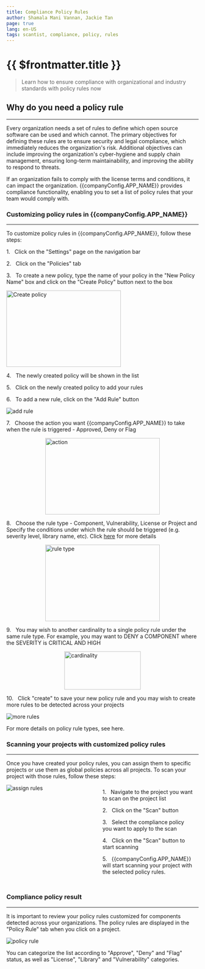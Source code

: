 ```yaml
---
title: Compliance Policy Rules
author: Shamala Mani Vannan, Jackie Tan
page: true
lang: en-US
tags: scantist, compliance, policy, rules
---
```


<script setup>
import { companyConfig } from '../../../config/companyConfig.js'
</script>

<ClientOnly>

# {{ $frontmatter.title }}

> Learn how to ensure compliance with organizational and industry standards with policy rules now

## Why do you need a policy rule

<hr class="thick" />

Every organization needs a set of rules to define which open source software can be used and which cannot. The primary objectives for defining these rules are to ensure security and legal compliance, which immediately reduces the organization's risk. Additional objectives can include improving the organization's cyber-hygiene and supply chain management, ensuring long-term maintainability, and improving the ability to respond to threats.

If an organization fails to comply with the license terms and conditions, it can impact the organization. {{companyConfig.APP_NAME}} provides compliance functionality, enabling you to set a list of policy rules that your team would comply with.

### Customizing policy rules in {{companyConfig.APP_NAME}}

<hr class="thick" />

To customize policy rules in {{companyConfig.APP_NAME}}, follow these steps:

1.&nbsp;&nbsp;&nbsp;Click on the "Settings" page on the navigation bar

2.&nbsp;&nbsp;&nbsp;Click on the "Policies" tab

3.&nbsp;&nbsp;&nbsp;To create a new policy, type the name of your policy in the "New Policy Name" box and click on the "Create Policy" button next to the box

<img src="/images/Compliance-Policy-Rules/Compliance-Policy-Rules-1.png" alt="Create policy" width="300" height="200">

4.&nbsp;&nbsp;&nbsp;The newly created policy will be shown in the list

5.&nbsp;&nbsp;&nbsp;Click on the newly created policy to add your rules

6.&nbsp;&nbsp;&nbsp;To add a new rule, click on the "Add Rule" button

<img src="/images/Compliance-Policy-Rules/Compliance-Policy-Rules-2.png" alt="add rule">

7.&nbsp;&nbsp;&nbsp;Choose the action you want {{companyConfig.APP_NAME}} to take when the rule is triggered - Approved, Deny or Flag

<div style="display: flex; justify-content: center;">
<img src="/images/Compliance-Policy-Rules/Compliance-Policy-Rules-3.png" alt="action" width="300" height="200">
</div>

8.&nbsp;&nbsp;&nbsp;Choose the rule type - Component, Vulnerability, License or Project and Specify the conditions under which the rule should be triggered (e.g. severity level, library name, etc). Click <a href="">here</a> for more details

<div style="display: flex; justify-content: center;">
<img src="/images/Compliance-Policy-Rules/Compliance-Policy-Rules-4.png" alt="rule type" width="300" height="200">
</div>

9.&nbsp;&nbsp;&nbsp;You may wish to another cardinality to a single policy rule under the same rule type. For example, you may want to DENY a COMPONENT where the SEVERITY is CRITICAL AND HIGH

<div style="display: flex; justify-content: center;">
<img src="/images/Compliance-Policy-Rules/Compliance-Policy-Rules-5.png" alt="cardinality" width="200" height="100">
</div>

10.&nbsp;&nbsp;&nbsp;Click "create" to save your new policy rule and you may wish to create more rules to be detected across your projects

<img src="/images/Compliance-Policy-Rules/Compliance-Policy-Rules-6.png" alt="more rules" >

For more details on policy rule types, see here.

### Scanning your projects with customized policy rules

<hr class="thick" />

Once you have created your policy rules, you can assign them to specific projects or use them as global policies across all projects. To scan your project with those rules, follow these steps:

<div style="display: flex;">
<div style="flex: 1; ">
<img src="/images/Compliance-Policy-Rules/Compliance-Policy-Rules-7.png" alt="assign rules" >
</div>
<div style="flex: 1; margin: 10px;">
1.&nbsp;&nbsp;&nbsp;Navigate to the project you want to scan on the project list

2.&nbsp;&nbsp;&nbsp;Click on the "Scan" button

3.&nbsp;&nbsp;&nbsp;Select the compliance policy you want to apply to the scan

4.&nbsp;&nbsp;&nbsp;Click on the "Scan" button to start scanning

5.&nbsp;&nbsp;&nbsp;{{companyConfig.APP_NAME}} will start scanning your project with the selected policy rules.

</div>
</div>

### Compliance policy result

<hr class="thick" />

It is important to review your policy rules customized for components detected across your organizations. The policy rules are displayed in the "Policy Rule" tab when you click on a project.

<img src="/images/Compliance-Policy-Rules/Compliance-Policy-Rules-8.png" alt="policy rule" >

You can categorize the list according to "Approve", "Deny" and "Flag" status, as well as "License", "Library" and "Vulnerability" categories.

</ClientOnly>
